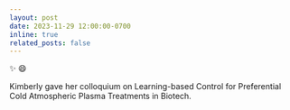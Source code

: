 ```yaml
---
layout: post
date: 2023-11-29 12:00:00-0700
inline: true
related_posts: false
---
```


:sparkles: :smile:

Kimberly gave her colloquium on Learning-based Control for Preferential Cold Atmospheric Plasma Treatments in Biotech.

